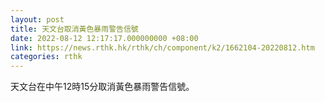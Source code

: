 ```yaml
---
layout: post
title: 天文台取消黃色暴雨警告信號
date: 2022-08-12 12:17:17.000000000 +08:00
link: https://news.rthk.hk/rthk/ch/component/k2/1662104-20220812.htm
categories: rthk
---
```


天文台在中午12時15分取消黃色暴雨警告信號。
